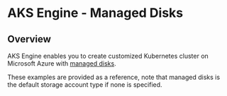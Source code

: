 # AKS Engine - Managed Disks

## Overview

AKS Engine enables you to create customized Kubernetes cluster on Microsoft Azure with [managed disks](https://docs.microsoft.com/en-us/azure/storage/storage-managed-disks-overview).

These examples are provided as a reference, note that managed disks is the default storage account type if none is specified.
